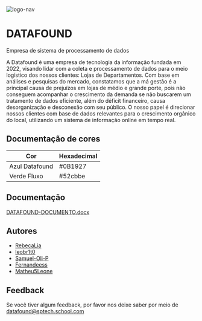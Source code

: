 ![logo-nav](https://user-images.githubusercontent.com/111136765/206927769-0065bf9b-3730-4463-84ff-9a571224b861.png)
# DATAFOUND
Empresa de sistema de processamento de dados

A Datafound é uma empresa de tecnologia da informação fundada em 2022, visando lidar com a coleta e processamento de dados para o meio logístico dos nossos clientes: Lojas de Departamentos.
Com base em análises e pesquisas do mercado, constatamos que a má gestão é a principal causa de prejuízos em lojas de médio e grande porte, pois não conseguem acompanhar o crescimento da demanda se não buscarem um tratamento de dados eficiente, além do déficit financeiro, causa desorganização e desconexão com seu público. 
O nosso papel é direcionar nossos clientes com base de dados relevantes para o crescimento orgânico do local, utilizando um sistema de informação online em tempo real. 

## Documentação de cores

| Cor               | Hexadecimal                                                      
| ----------------- | ---------------------------------------------------------------- |
| Azul Datafound    |  #0B1927                                                         |
| Verde Fluxo       |  #52cbbe                                                         |


## Documentação

[DATAFOUND-DOCUMENTO.docx](https://github.com/Data-Found/DATAFOUND/files/10203250/DATAFOUND-DOCUMENTO.docx)


## Autores

- [RebecaLia](https://github.com/RebecaLia)
- [leobr1t0](https://github.com/leobr1t0)
- [Samuel-Oli-P](https://github.com/Samuel-Oli-P)
- [Fernandeess](https://github.com/Fernandeess)
- [Matheu5Leone](https://github.com/Matheu5Leone)




## Feedback

Se você tiver algum feedback, por favor nos deixe saber por meio de datafound@sptech.school.com
